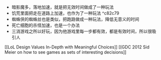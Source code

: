 - 暗影魔多，落地加速，就是把无效时间做成了一种玩法
- 饥荒里面把走在道路上加速，也作为了一种玩法 ^c82c79
- 蜘蛛侠的蜘蛛丝也是类似，把跑路做成一种玩法，降低无意义的时间
- 死亡细胞的杀怪加速，也是一个办法
- 三消游戏之所以好玩，因为他游戏里每一步都有效，都是有效时间，所以很吸引人

[[LoL Design Values In-Depth with Meaningful Choices]]
[[GDC 2012 Sid Meier on how to see games as sets of interesting decisions]]